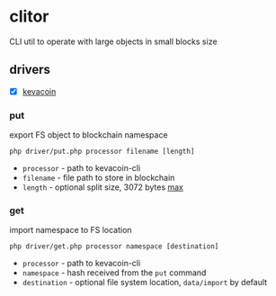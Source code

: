 # clitor

CLI util to operate with large objects in small blocks size

## drivers

 * [x] [kevacoin](https://github.com/kevacoin-project/kevacoin)

### put

export FS object to blockchain namespace

```
php driver/put.php processor filename [length]
```

* `processor` - path to kevacoin-cli
* `filename`  - file path to store in blockchain
* `length`    - optional split size, 3072 bytes [max](https://kevacoin.org/faq.html)

### get

import namespace to FS location

```
php driver/get.php processor namespace [destination]
```

* `processor`   - path to kevacoin-cli
* `namespace`   - hash received from the `put` command
* `destination` - optional file system location, `data/import` by default